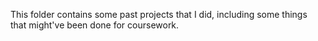 This folder contains some past projects that I did, including some things that might've been done for coursework.

